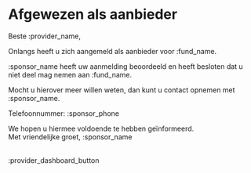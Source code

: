 # Afgewezen als aanbieder

Beste :provider_name,
&nbsp;  

Onlangs heeft u zich aangemeld als aanbieder voor :fund_name.

:sponsor_name heeft uw aanmelding beoordeeld en heeft besloten dat u niet deel mag nemen aan :fund_name.
&nbsp; 

Mocht u hierover meer willen weten, dan kunt u contact opnemen met :sponsor_name.
&nbsp;

Telefoonnummer: :sponsor_phone
&nbsp;  

We hopen u hiermee voldoende te hebben geïnformeerd.  
Met vriendelijke groet,
:sponsor_name
&nbsp;  
&nbsp;

:provider_dashboard_button